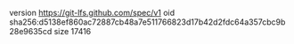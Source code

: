 version https://git-lfs.github.com/spec/v1
oid sha256:d5138ef860ac72887cb48a7e511766823d17b42d2fdc64a357cbc9b28e9635cd
size 17416
